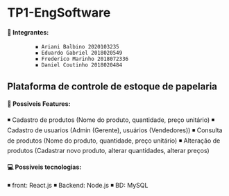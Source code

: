 # TP1-EngSoftware
 #### 💬 Integrantes: 

             ◾ Ariani Balbino 2020103235
             ◾ Eduardo Gabriel 2018020549            
             ◾ Frederico Marinho 2018072336             
             ◾ Daniel Coutinho 2018020484
             
## Plataforma de controle de estoque de papelaria

#### 📌 Possiveis Features: 
◾ Cadastro de produtos (Nome do produto, quantidade, preço unitário)
◾ Cadastro de usuarios (Admin (Gerente), usuários (Vendedores))
◾ Consulta de produtos (Nome do produto, quantidade, preço unitário)
◾ Alteração de produtos (Cadastrar novo produto, alterar quantidades, alterar preços)


#### 💻 Possiveis tecnologias:
                 
 ◾  front: React.js
 ◾  Backend: Node.js
 ◾  BD: MySQL
          
